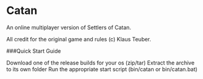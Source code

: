 Catan
=====

An online multiplayer version of Settlers of Catan.

All credit for the original game and rules (c) Klaus Teuber.

###Quick Start Guide

Download one of the release builds for your os (zip/tar)
Extract the archive to its own folder
Run the appropriate start script (bin/catan or bin/catan.bat)
